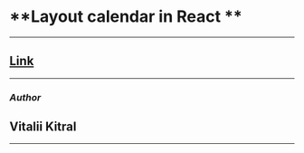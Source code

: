 # **Layout calendar in React **

---

## [Link](https://relaxed-hypatia-c78c7d.netlify.app/)

---

### _Author_

## Vitalii Kitral

---
